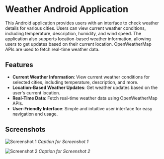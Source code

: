 # Weather Android Application

This Android application provides users with an interface to check weather details for various cities. Users can view current weather conditions, including temperature, description, humidity, and wind speed. The application also supports location-based weather information, allowing users to get updates based on their current location. OpenWeatherMap APIs are used to fetch real-time weather data.

## Features

- **Current Weather Information**: View current weather conditions for selected cities, including temperature, description, and more.
- **Location-Based Weather Updates**: Get weather updates based on the user's current location.
- **Real-Time Data**: Fetch real-time weather data using OpenWeatherMap APIs.
- **User-Friendly Interface**: Simple and intuitive user interface for easy navigation and usage.

## Screenshots

![Screenshot 1](screenshots/screenshot1.png)
*Caption for Screenshot 1*

![Screenshot 2](screenshots/screenshot2.png)
*Caption for Screenshot 2*
